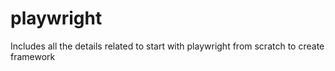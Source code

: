 # playwright
Includes all the details related to start with playwright from scratch to create framework
